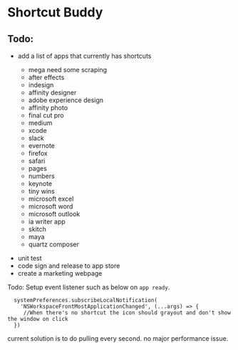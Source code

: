 # Shortcut Buddy

## Todo:

* add a list of apps that currently has shortcuts

  * mega need some scraping

  - after effects
  - indesign
  - affinity designer
  - adobe experience design
  - affinity photo
  - final cut pro

  * medium

  - xcode
  - slack
  - evernote
  - firefox
  - safari
  - pages
  - numbers
  - keynote

  * tiny wins

  - microsoft excel
  - microsoft word
  - microsoft outlook
  - ia writer app
  - skitch
  - maya
  - quartz composer

- unit test
- code sign and release to app store
- create a marketing webpage

Todo:
Setup event listener such as below on `app ready`.

```
  systemPreferences.subscribeLocalNotification(
    'NSWorkspaceFrontMostApplicationChanged', (...args) => {
     //When there's no shortcut the icon should grayout and don't show the window on click
  })
```

current solution is to do pulling every second. no major performance issue.
